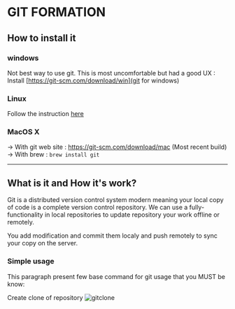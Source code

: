 # GIT FORMATION

## How to install it

### windows
Not best way to use git. This is most uncomfortable but had a good UX :
Install [https://git-scm.com/download/win](git for windows)

### Linux
Follow the instruction [here](https://git-scm.com/download/linux)  

### MacOS X
-> With git web site	: https://git-scm.com/download/mac (Most recent build)  
-> With brew			: `brew install git`  

---

## What is it and How it's work?
Git is a distributed version control system modern meaning your local copy of code is a complete version control repository.
We can use a fully-functionality in local repositories to update repository your work offline or remotely.

You add modification and commit them localy and push remotely to sync your copy on the server.

### Simple usage
This paragraph present few base command for git usage that you MUST be know:

Create clone of repository
![gitclone](https://github.com/BarbareBzhdev/git_formation/blob/master/asciinema_file/gitclone.gif)

